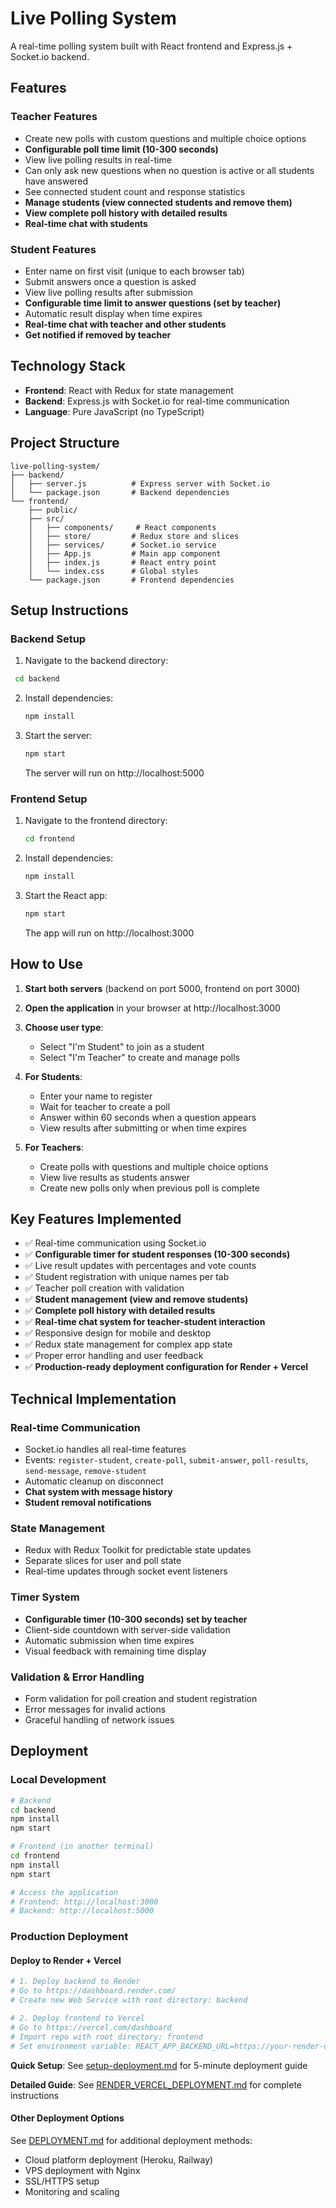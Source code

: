 # Live Polling System

A real-time polling system built with React frontend and Express.js + Socket.io backend.

## Features

### Teacher Features
- Create new polls with custom questions and multiple choice options
- **Configurable poll time limit (10-300 seconds)**
- View live polling results in real-time
- Can only ask new questions when no question is active or all students have answered
- See connected student count and response statistics
- **Manage students (view connected students and remove them)**
- **View complete poll history with detailed results**
- **Real-time chat with students**

### Student Features
- Enter name on first visit (unique to each browser tab)
- Submit answers once a question is asked
- View live polling results after submission
- **Configurable time limit to answer questions (set by teacher)**
- Automatic result display when time expires
- **Real-time chat with teacher and other students**
- **Get notified if removed by teacher**

## Technology Stack
- **Frontend**: React with Redux for state management
- **Backend**: Express.js with Socket.io for real-time communication
- **Language**: Pure JavaScript (no TypeScript)

## Project Structure

```
live-polling-system/
├── backend/
│   ├── server.js          # Express server with Socket.io
│   └── package.json       # Backend dependencies
└── frontend/
    ├── public/
    ├── src/
    │   ├── components/     # React components
    │   ├── store/         # Redux store and slices
    │   ├── services/      # Socket.io service
    │   ├── App.js         # Main app component
    │   ├── index.js       # React entry point
    │   └── index.css      # Global styles
    └── package.json       # Frontend dependencies
```

## Setup Instructions

### Backend Setup
1. Navigate to the backend directory:
  ```bash
   cd backend
   ```

2. Install dependencies:
   ```bash
   npm install
   ```

3. Start the server:
   ```bash
   npm start
   ```
   
   The server will run on http://localhost:5000

### Frontend Setup
1. Navigate to the frontend directory:
   ```bash
   cd frontend
   ```

2. Install dependencies:
   ```bash
   npm install
   ```

3. Start the React app:
   ```bash
   npm start
   ```
   
   The app will run on http://localhost:3000

## How to Use

1. **Start both servers** (backend on port 5000, frontend on port 3000)

2. **Open the application** in your browser at http://localhost:3000

3. **Choose user type**:
   - Select "I'm Student" to join as a student
   - Select "I'm Teacher" to create and manage polls

4. **For Students**:
   - Enter your name to register
   - Wait for teacher to create a poll
   - Answer within 60 seconds when a question appears
   - View results after submitting or when time expires

5. **For Teachers**:
   - Create polls with questions and multiple choice options
   - View live results as students answer
   - Create new polls only when previous poll is complete

## Key Features Implemented

- ✅ Real-time communication using Socket.io
- ✅ **Configurable timer for student responses (10-300 seconds)**
- ✅ Live result updates with percentages and vote counts
- ✅ Student registration with unique names per tab
- ✅ Teacher poll creation with validation
- ✅ **Student management (view and remove students)**
- ✅ **Complete poll history with detailed results**
- ✅ **Real-time chat system for teacher-student interaction**
- ✅ Responsive design for mobile and desktop
- ✅ Redux state management for complex app state
- ✅ Proper error handling and user feedback
- ✅ **Production-ready deployment configuration for Render + Vercel**

## Technical Implementation

### Real-time Communication
- Socket.io handles all real-time features
- Events: `register-student`, `create-poll`, `submit-answer`, `poll-results`, `send-message`, `remove-student`
- Automatic cleanup on disconnect
- **Chat system with message history**
- **Student removal notifications**

### State Management
- Redux with Redux Toolkit for predictable state updates
- Separate slices for user and poll state
- Real-time updates through socket event listeners

### Timer System
- **Configurable timer (10-300 seconds) set by teacher**
- Client-side countdown with server-side validation
- Automatic submission when time expires
- Visual feedback with remaining time display

### Validation & Error Handling
- Form validation for poll creation and student registration
- Error messages for invalid actions
- Graceful handling of network issues

## Deployment

### Local Development
```bash
# Backend
cd backend
npm install
npm start

# Frontend (in another terminal)
cd frontend
npm install
npm start

# Access the application
# Frontend: http://localhost:3000
# Backend: http://localhost:5000
```

### Production Deployment

#### Deploy to Render + Vercel
```bash
# 1. Deploy backend to Render
# Go to https://dashboard.render.com/
# Create new Web Service with root directory: backend

# 2. Deploy frontend to Vercel  
# Go to https://vercel.com/dashboard
# Import repo with root directory: frontend
# Set environment variable: REACT_APP_BACKEND_URL=https://your-render-url.onrender.com
```

**Quick Setup**: See [setup-deployment.md](setup-deployment.md) for 5-minute deployment guide

**Detailed Guide**: See [RENDER_VERCEL_DEPLOYMENT.md](RENDER_VERCEL_DEPLOYMENT.md) for complete instructions

#### Other Deployment Options
See [DEPLOYMENT.md](DEPLOYMENT.md) for additional deployment methods:
- Cloud platform deployment (Heroku, Railway)
- VPS deployment with Nginx
- SSL/HTTPS setup
- Monitoring and scaling
